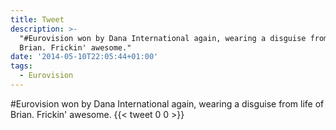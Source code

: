 ```yaml
---
title: Tweet
description: >-
  "#Eurovision won by Dana International again, wearing a disguise from life of
  Brian. Frickin' awesome."
date: '2014-05-10T22:05:44+01:00'
tags:
  - Eurovision
---
```

#Eurovision won by Dana International again, wearing a disguise from life of Brian. Frickin' awesome.
      {{< tweet 0 0 >}}
    
